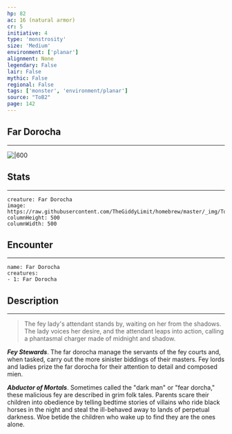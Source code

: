 ```yaml
---
hp: 82
ac: 16 (natural armor)
cr: 5
initiative: 4
type: 'monstrosity'    
size: 'Medium'
environment: ['planar']
alignment: None
legendary: False
lair: False
mythic: False
regional: False
tags: ['monster', 'environment/planar']
source: "ToB2"
page: 142
---
```


## Far Dorocha
---

![|600](https://raw.githubusercontent.com/TheGiddyLimit/homebrew/master/_img/ToB2/creature/Far%20Dorocha.webp)

## Stats
---

```statblock
creature: Far Dorocha
image: https://raw.githubusercontent.com/TheGiddyLimit/homebrew/master/_img/ToB2/creature/token/Far%20Dorocha%20%28Token%29.png
columnHeight: 500
columnWidth: 500
```

## Encounter
---

```encounter-table
name: Far Dorocha
creatures:
- 1: Far Dorocha
```

## Description
---
>The fey lady's attendant stands by, waiting on her from the shadows. The lady voices her desire, and the attendant leaps into action, calling a phantasmal charger made of midnight and shadow.

**_Fey Stewards_**. The far dorocha manage the servants of the fey courts and, when tasked, carry out the more sinister biddings of their masters. Fey lords and ladies prize the far dorocha for their attention to detail and composed mien.

**_Abductor of Mortals_**. Sometimes called the "dark man" or "fear dorcha," these malicious fey are described in grim folk tales. Parents scare their children into obedience by telling bedtime stories of villains who ride black horses in the night and steal the ill-behaved away to lands of perpetual darkness. Woe betide the children who wake up to find they are the ones alone.






